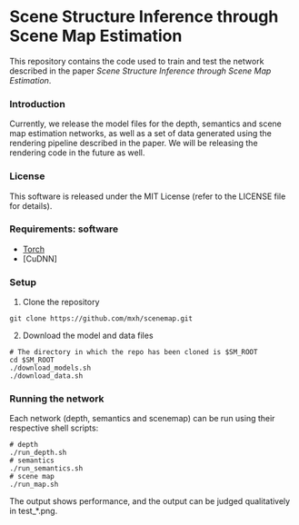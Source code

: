 # Scene Structure Inference through Scene Map Estimation
This repository contains the code used to train and test the network described
in the paper *Scene Structure Inference through Scene Map Estimation*.

### Introduction
Currently, we release the model files for the depth, semantics and scene map
estimation networks, as well as a set of data generated using the rendering
pipeline described in the paper. We will be releasing the rendering code in the
future as well.

### License
This software is released under the MIT License (refer to the LICENSE file for
details).

### Requirements: software
* [Torch](https://github.com/torch/torch7/)
* [CuDNN]

### Setup
1. Clone the repository
```Shell
git clone https://github.com/mxh/scenemap.git
```

2. Download the model and data files
```Shell
# The directory in which the repo has been cloned is $SM_ROOT
cd $SM_ROOT
./download_models.sh
./download_data.sh
```

### Running the network
Each network (depth, semantics and scenemap) can be run using their respective
shell scripts:
```Shell
# depth
./run_depth.sh
# semantics
./run_semantics.sh
# scene map
./run_map.sh
```
The output shows performance, and the output can be judged qualitatively in 
test\_\*.png.
